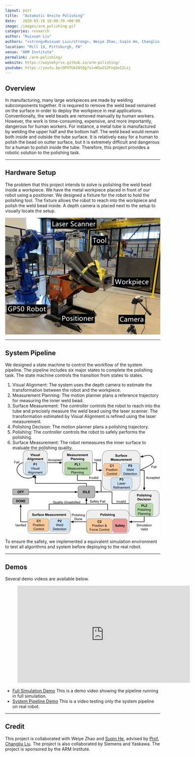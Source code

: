 ```yaml
---
layout: post
title:  "Automatic Onsite Polishing"
date:   2020-03-18 18:08:39 +00:00
image: /images/arm_polishing.gif
categories: research
author: "Ruixuan Liu"
authors: "<strong>Ruixuan Liu</strong>, Weiye Zhao, Suqin He, Changliu Liu"
location: "Mill 19, Pittsburgh, PA"
venue: "ARM Institute"
permalink: /arm-polishing/
website: https://waynekyrie.github.io/arm-polishing/
youtube: https://youtu.be/DP9TUkI8tQg?si=WSw2SZFnq5oIZczj
---
```

## Overview
In manufacturing, many large workpieces are made by welding subcomponents together. It is required to remove the weld bead remained on the surface in order to deploy the workpiece in real applications. Conventionally, the weld beads are removed manually by human workers. However, the work is time-consuming, expensive, and more importantly, dangerous for human workers. For instance, a metal tube is manufactured by welding the upper half and the bottom half. The weld bead would remain both inside and outside the tube surface. It is relatively easy for a human to polish the bead on outter surface, but it is extremely difficult and dangerous for a human to polish inside the tube. Therefore, this project provides a robotic solution to the polishing task.

----

## Hardware Setup
The problem that this project intends to solve is polishing the weld bead inside a workpiece. We have the metal workpiece placed in front of our robot using a positioner. We designed a fixture for the robot to hold the polishing tool. The fixture allows the robot to reach into the workpiece and polish the weld bead inside. A depth camera is placed next to the setup to visually locate the setup.

<img src="/images/ARM_Polishing/environment_setup_caption.jpg" width="800">

----

## System Pipeline
We designed a state machine to control the workflow of the system pipeline. The pipeline includes six major states to complete the polishing task. The state machine controls the transition from states to states.<br />
1. Visual Alignment: The system uses the depth camera to estimate the transformation between the robot and the workpiece.
2. Measurement Planning: The motion planner plans a reference trajectory for measuring the inner weld bead. 
3. Surface Measurement: The controller controls the robot to reach into the tube and precisely measure the weld bead using the laser scanner. The transformation estimated by Visual Alignment is refined using the laser measurement. 
4. Polishing Decision: The motion planner plans a polishing trajectory.
5. Polishing: The controller controls the robot to safely performs the polishing.
6. Surface Measurement: The robot remeasures the inner surface to evaluate the polishing quality.
![](images/ARM_Polishing/state_machine.jpg)

To ensure the safety, we implemented a equivalent simulation environment to test all algorithms and system before deploying to the real robot. 

----

## Demos
Several demo videos are available below.

<figure class="video_container">
  <iframe width="560" height="315" src="https://www.youtube.com/embed/DP9TUkI8tQg" frameborder="0" allow="accelerometer; autoplay; encrypted-media; gyroscope; picture-in-picture" allowfullscreen></iframe>
</figure>
  
* [Full Simulation Demo](https://youtu.be/6X4YPcnalwg) This is a demo video showing the pipeline running in full simulation.
* [System Pipeline Demo](https://youtu.be/aBOw4GjS7xg) This is a video testing only the system pipeline on real robot. 


----

## Credit
This project is collaborated with Weiye Zhao and [Suqin He](https://www.ri.cmu.edu/ri-people/suqin-he/), advised by [Prof. Changliu Liu](https://www.ri.cmu.edu/ri-faculty/changliu-liu/). The project is also collaborated by Siemens and Yaskawa. The project is sponsored by the ARM Institute.

